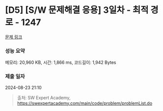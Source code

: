 # [D5] [S/W 문제해결 응용] 3일차 - 최적 경로 - 1247 

[문제 링크](https://swexpertacademy.com/main/code/problem/problemDetail.do?contestProbId=AV15OZ4qAPICFAYD) 

### 성능 요약

메모리: 20,960 KB, 시간: 1,866 ms, 코드길이: 1,942 Bytes

### 제출 일자

2024-08-23 21:10



> 출처: SW Expert Academy, https://swexpertacademy.com/main/code/problem/problemList.do